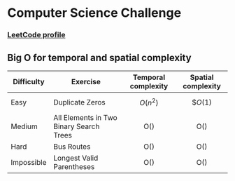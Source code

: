 # Computer Science Challenge 

### [LeetCode profile](https://leetcode.com/jugarzonp/)

## Big O for temporal and spatial complexity

| Difficulty | Exercise                                | Temporal complexity | Spatial complexity |
| ---------- |-----------------------------------------|:-------------------:|:------------------:|
| Easy       | Duplicate Zeros                         | $$O(n^2)$$          | $$O(1)$            |
| Medium     | All Elements in Two Binary Search Trees | O()                 | O()                |
| Hard       | Bus Routes                              | O()                 | O()                |
| Impossible | Longest Valid Parentheses               | O()                 | O()                |